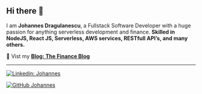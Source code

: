 ## Hi there 👋

I am **Johannes Dragulanescu**, a Fullstack Software Developer with a huge passion for anything serverless development and finance. **Skilled in NodeJS, React JS, Serverless, AWS services, RESTfull API’s, and many others.** 

📜️ Vist my **[Blog: The Finance Blog](https://thefinanceblog.uk)**

---

[![Linkedin: Johannes](https://img.shields.io/badge/-Johannes-blue?style=flat-square&logo=Linkedin&logoColor=white&link=https://www.linkedin.com/in/johannes-dragulanescu/)](https://www.linkedin.com/in/johannes-dragulanescu/)

[![GitHub Johannes](https://img.shields.io/github/followers/jdragulanescu?label=follow&style=social)](https://github.com/jdragulanescu)

